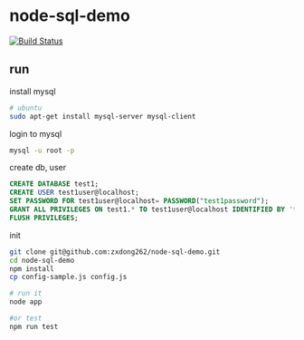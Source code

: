 # node-sql-demo
[![Build Status](https://travis-ci.org/zxdong262/node-sql-demo.svg?branch=master)](https://travis-ci.org/zxdong262/node-sql-demo)

## run

install mysql
```bash
# ubuntu
sudo apt-get install mysql-server mysql-client
```

login to mysql
```bash
mysql -u root -p
```

create db, user
```sql
CREATE DATABASE test1;
CREATE USER test1user@localhost;
SET PASSWORD FOR test1user@localhost= PASSWORD("test1password");
GRANT ALL PRIVILEGES ON test1.* TO test1user@localhost IDENTIFIED BY 'test1password';
FLUSH PRIVILEGES;
```

init
```bash
git clone git@github.com:zxdong262/node-sql-demo.git
cd node-sql-demo
npm install
cp config-sample.js config.js

# run it
node app

#or test
npm run test
```